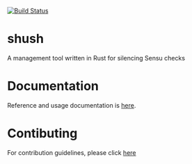 [![Build Status](https://travis-ci.org/threatstack/shush.svg?branch=master)](https://travis-ci.org/threatstack/shush)

# shush
A management tool written in Rust for silencing Sensu checks

# Documentation
Reference and usage documentation is [here](https://docs.rs/crate/shush/0.1.1).

# Contibuting
For contribution guidelines, please click [here](CONTRIBUTING.md)
